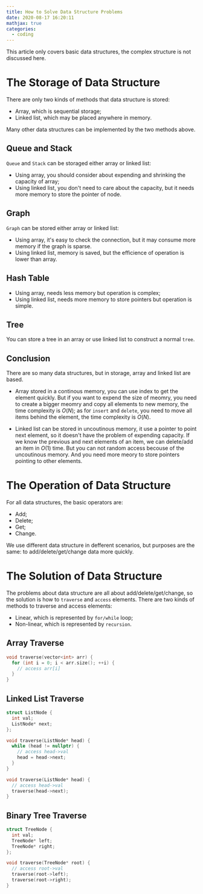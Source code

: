 ```yaml
---
title: How to Solve Data Structure Problems
date: 2020-08-17 16:20:11
mathjax: true
categories:
  - coding
---
```


This article only covers basic data structures, the complex structure is not discussed here.

# The Storage of Data Structure 
There are only two kinds of methods that data structure is stored:
- Array, which is sequential storage;
- Linked list, which may be placed anywhere in memory.

Many other data structures can be implemented by the two methods above. 

<!-- more -->

## Queue and Stack
`Queue` and `Stack` can be storaged either array or linked list:
- Using array, you should consider about expending and shrinking the capacity of array;
- Using linked list, you don't need to care about the capacity, but it needs more memory to store the pointer of node.

## Graph
`Graph` can be stored either array or linked list:
- Using array, it's easy to check the connection, but it may consume more memory if the graph is sparse.
- Using linked list, memory is saved, but the efficience of operation is lower than array.

## Hash Table
- Using array, needs less memory but operation is complex;
- Using linked list, needs more memory to store pointers but operation is simple.

## Tree
You can store a tree in an array or use linked list to construct a normal `tree`.

## Conclusion
There are so many data structures, but in storage, array and linked list are based.

- Array stored in a continous memory, you can use index to get the element quickly. But if you want to expend the size of meomry, you need to create a bigger meomry and copy all elements to new memory, the time complexity is $O(N)$; as for `insert` and `delete`, you need to move all items behind the element, the time complexity is $O(N)$.

- Linked list can be stored in uncoutinous memory, it use a pointer to point next element, so it doesn't have the problem of expending capacity. If we know the previous and next elements of an item, we can delete/add an item in $O(1)$ time. But you can not random access becouse of the uncoutinous memory. And you need more meory to store pointers pointing to other elements.

# The Operation of Data Structure
For all data structures, the basic operators are:
- Add;
- Delete;
- Get;
- Change.

We use different data structure in defferent scenarios, but purposes are the same: to add/delete/get/change data more quickly.

# The Solution of Data Structure
The problems about data structure are all about add/delete/get/change, so the solution is how to `traverse` and `access` elements.
There are two kinds of methods to traverse and access elements:
- Linear, which is represented by `for/while` loop;
- Non-linear, which is represented by `recursion`.

## Array Traverse
```C++
void traverse(vector<int> arr) {
  for (int i = 0; i < arr.size(); ++i) {
    // access arr[i]
  }
}
```

## Linked List Traverse
```C++
struct ListNode {
  int val;
  ListNode* next;
};

void traverse(ListNode* head) {
  while (head != nullptr) {
    // access head->val
    head = head->next;
  }
}

void traverse(ListNode* head) {
  // access head->val
  traverse(head->next);
}
```

## Binary Tree Traverse
```C++
struct TreeNode {
  int val;
  TreeNode* left;
  TreeNode* right;
};

void traverse(TreeNode* root) {
  // access root->val
  traverse(root->left);
  traverse(root->right);
}
```

